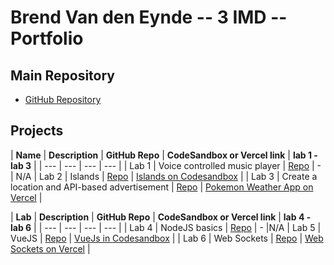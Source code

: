 # Brend Van den Eynde -- 3 IMD -- Portfolio

## Main Repository
- [GitHub Repository](https://github.com/BrendVandenEynde/dev5-portfolios-2023.git)

## Projects

| **Name** | **Description** | **GitHub Repo** | **CodeSandbox or Vercel link** | **lab 1 - lab 3** |
| --- | --- | --- | --- |
| Lab 1 | Voice controlled music player | [Repo](https://github.com/GlennVinck/dev5-lab1.git) | - | N/A
| Lab 2 | Islands | [Repo](https://github.com/BrendVandenEynde/dev5_Lab2-Lego-Islands.git) | [Islands on Codesandbox](https://codesandbox.io/p/github/BrendVandenEynde/dev5_Lab2-Lego-Islands/main?embed=1&file=%2F.codesandbox%2Ftasks.json&layout=%257B%2522sidebarPanel%2522%253A%2522EXPLORER%2522%252C%2522rootPanelGroup%2522%253A%257B%2522direction%2522%253A%2522horizontal%2522%252C%2522contentType%2522%253A%2522UNKNOWN%2522%252C%2522type%2522%253A%2522PANEL_GROUP%2522%252C%2522id%2522%253A%2522ROOT_LAYOUT%2522%252C%2522panels%2522%253A%255B%257B%2522type%2522%253A%2522PANEL_GROUP%2522%252C%2522contentType%2522%253A%2522UNKNOWN%2522%252C%2522direction%2522%253A%2522vertical%2522%252C%2522id%2522%253A%2522clpy3igee00073j6fbvrtk82t%2522%252C%2522sizes%2522%253A%255B70%252C30%255D%252C%2522panels%2522%253A%255B%257B%2522type%2522%253A%2522PANEL_GROUP%2522%252C%2522contentType%2522%253A%2522EDITOR%2522%252C%2522direction%2522%253A%2522horizontal%2522%252C%2522id%2522%253A%2522EDITOR%2522%252C%2522panels%2522%253A%255B%257B%2522type%2522%253A%2522PANEL%2522%252C%2522contentType%2522%253A%2522EDITOR%2522%252C%2522id%2522%253A%2522clpy3iged00023j6f8ov3qfdy%2522%257D%255D%257D%252C%257B%2522type%2522%253A%2522PANEL_GROUP%2522%252C%2522contentType%2522%253A%2522SHELLS%2522%252C%2522direction%2522%253A%2522horizontal%2522%252C%2522id%2522%253A%2522SHELLS%2522%252C%2522panels%2522%253A%255B%257B%2522type%2522%253A%2522PANEL%2522%252C%2522contentType%2522%253A%2522SHELLS%2522%252C%2522id%2522%253A%2522clpy3iged00043j6flsk6pjus%2522%257D%255D%252C%2522sizes%2522%253A%255B100%255D%257D%255D%257D%252C%257B%2522type%2522%253A%2522PANEL_GROUP%2522%252C%2522contentType%2522%253A%2522DEVTOOLS%2522%252C%2522direction%2522%253A%2522vertical%2522%252C%2522id%2522%253A%2522DEVTOOLS%2522%252C%2522panels%2522%253A%255B%257B%2522type%2522%253A%2522PANEL%2522%252C%2522contentType%2522%253A%2522DEVTOOLS%2522%252C%2522id%2522%253A%2522clpy3iged00063j6fiplsu2tv%2522%257D%255D%252C%2522sizes%2522%253A%255B100%255D%257D%255D%252C%2522sizes%2522%253A%255B40%252C60%255D%257D%252C%2522tabbedPanels%2522%253A%257B%2522clpy3iged00023j6f8ov3qfdy%2522%253A%257B%2522id%2522%253A%2522clpy3iged00023j6f8ov3qfdy%2522%252C%2522activeTabId%2522%253A%2522clpy3mn0t00i13j6fk9crw11y%2522%252C%2522tabs%2522%253A%255B%257B%2522type%2522%253A%2522FILE%2522%252C%2522filepath%2522%253A%2522%252F.codesandbox%252Ftasks.json%2522%252C%2522id%2522%253A%2522clpy3mn0t00i13j6fk9crw11y%2522%252C%2522mode%2522%253A%2522permanent%2522%252C%2522state%2522%253A%2522IDLE%2522%257D%255D%257D%252C%2522clpy3iged00063j6fiplsu2tv%2522%253A%257B%2522id%2522%253A%2522clpy3iged00063j6fiplsu2tv%2522%252C%2522tabs%2522%253A%255B%257B%2522id%2522%253A%2522clpy3iged00053j6fckr4juya%2522%252C%2522mode%2522%253A%2522permanent%2522%252C%2522type%2522%253A%2522TASK_PORT%2522%252C%2522taskId%2522%253A%2522start%2522%252C%2522port%2522%253A5000%252C%2522path%2522%253A%2522%252F%2523%2522%257D%255D%252C%2522activeTabId%2522%253A%2522clpy3iged00053j6fckr4juya%2522%257D%252C%2522clpy3iged00043j6flsk6pjus%2522%253A%257B%2522tabs%2522%253A%255B%257B%2522id%2522%253A%2522clpy3iged00033j6fgrgnjvr5%2522%252C%2522mode%2522%253A%2522permanent%2522%252C%2522type%2522%253A%2522TASK_LOG%2522%252C%2522taskId%2522%253A%2522start%2522%257D%255D%252C%2522id%2522%253A%2522clpy3iged00043j6flsk6pjus%2522%252C%2522activeTabId%2522%253A%2522clpy3iged00033j6fgrgnjvr5%2522%257D%257D%252C%2522showDevtools%2522%253Atrue%252C%2522showShells%2522%253Atrue%252C%2522showSidebar%2522%253Atrue%252C%2522sidebarPanelSize%2522%253A15%257D)  |
| Lab 3 | Create a location and API-based advertisement | [Repo](https://github.com/BrendVandenEynde/dev5_Lab3.git) | [Pokemon Weather App on Vercel](https://dev5-lab3-sand.vercel.app/) |

| **Lab** | **Description** | **GitHub Repo** | **CodeSandbox or Vercel link** |  **lab 4 - lab 6** |
| --- | --- | --- | --- |
| Lab 4 | NodeJS basics | [Repo](https://github.com/BrendVandenEynde/dev5_lab4.git) | - |N/A
| Lab 5 | VueJS | [Repo](https://github.com/BrendVandenEynde/Development5_Labo5.git) | [VueJs in Codesandbox](https://codesandbox.io/p/github/BrendVandenEynde/Development5_Labo5/main?layout=%257B%2522sidebarPanel%2522%253A%2522EXPLORER%2522%252C%2522rootPanelGroup%2522%253A%257B%2522direction%2522%253A%2522horizontal%2522%252C%2522contentType%2522%253A%2522UNKNOWN%2522%252C%2522type%2522%253A%2522PANEL_GROUP%2522%252C%2522id%2522%253A%2522ROOT_LAYOUT%2522%252C%2522panels%2522%253A%255B%257B%2522type%2522%253A%2522PANEL_GROUP%2522%252C%2522contentType%2522%253A%2522UNKNOWN%2522%252C%2522direction%2522%253A%2522vertical%2522%252C%2522id%2522%253A%2522clpy3xskf00063j6fs2x74g87%2522%252C%2522sizes%2522%253A%255B70%252C30%255D%252C%2522panels%2522%253A%255B%257B%2522type%2522%253A%2522PANEL_GROUP%2522%252C%2522contentType%2522%253A%2522EDITOR%2522%252C%2522direction%2522%253A%2522horizontal%2522%252C%2522id%2522%253A%2522EDITOR%2522%252C%2522panels%2522%253A%255B%257B%2522type%2522%253A%2522PANEL%2522%252C%2522contentType%2522%253A%2522EDITOR%2522%252C%2522id%2522%253A%2522clpy3xskf00023j6f5i0kmqni%2522%257D%255D%257D%252C%257B%2522type%2522%253A%2522PANEL_GROUP%2522%252C%2522contentType%2522%253A%2522SHELLS%2522%252C%2522direction%2522%253A%2522horizontal%2522%252C%2522id%2522%253A%2522SHELLS%2522%252C%2522panels%2522%253A%255B%257B%2522type%2522%253A%2522PANEL%2522%252C%2522contentType%2522%253A%2522SHELLS%2522%252C%2522id%2522%253A%2522clpy3xskf00043j6f4bhr5hkm%2522%257D%255D%252C%2522sizes%2522%253A%255B100%255D%257D%255D%257D%252C%257B%2522type%2522%253A%2522PANEL_GROUP%2522%252C%2522contentType%2522%253A%2522DEVTOOLS%2522%252C%2522direction%2522%253A%2522vertical%2522%252C%2522id%2522%253A%2522DEVTOOLS%2522%252C%2522panels%2522%253A%255B%257B%2522type%2522%253A%2522PANEL%2522%252C%2522contentType%2522%253A%2522DEVTOOLS%2522%252C%2522id%2522%253A%2522clpy3xskf00053j6f82krm8sv%2522%257D%255D%252C%2522sizes%2522%253A%255B100%255D%257D%255D%252C%2522sizes%2522%253A%255B42.39288943611844%252C57.60711056388156%255D%257D%252C%2522tabbedPanels%2522%253A%257B%2522clpy3xskf00023j6f5i0kmqni%2522%253A%257B%2522id%2522%253A%2522clpy3xskf00023j6f5i0kmqni%2522%252C%2522tabs%2522%253A%255B%255D%257D%252C%2522clpy3xskf00053j6f82krm8sv%2522%253A%257B%2522id%2522%253A%2522clpy3xskf00053j6f82krm8sv%2522%252C%2522activeTabId%2522%253A%2522clpy3yby200fk3j6fti02y75a%2522%252C%2522tabs%2522%253A%255B%257B%2522type%2522%253A%2522TASK_PORT%2522%252C%2522taskId%2522%253A%2522dev%2522%252C%2522port%2522%253A5173%252C%2522id%2522%253A%2522clpy3yby200fk3j6fti02y75a%2522%252C%2522mode%2522%253A%2522permanent%2522%252C%2522path%2522%253A%2522%252F%2522%257D%255D%257D%252C%2522clpy3xskf00043j6f4bhr5hkm%2522%253A%257B%2522id%2522%253A%2522clpy3xskf00043j6f4bhr5hkm%2522%252C%2522activeTabId%2522%253A%2522clpy3xtqo005v3j6f0s4j6vgs%2522%252C%2522tabs%2522%253A%255B%257B%2522id%2522%253A%2522clpy3xskf00033j6fk85kgflv%2522%252C%2522mode%2522%253A%2522permanent%2522%252C%2522type%2522%253A%2522TERMINAL%2522%252C%2522shellId%2522%253A%2522clpy3xsqw000oegixbt6o0v71%2522%257D%252C%257B%2522type%2522%253A%2522TASK_LOG%2522%252C%2522taskId%2522%253A%2522dev%2522%252C%2522id%2522%253A%2522clpy3xtqo005v3j6f0s4j6vgs%2522%252C%2522mode%2522%253A%2522permanent%2522%257D%255D%257D%257D%252C%2522showDevtools%2522%253Atrue%252C%2522showShells%2522%253Atrue%252C%2522showSidebar%2522%253Atrue%252C%2522sidebarPanelSize%2522%253A15%257D) |
| Lab 6 | Web Sockets | [Repo](https://github.com/BrendVandenEynde/dev5_Lab6.git) | [Web Sockets on Vercel](https://dev5-lab6-three.vercel.app/) |
